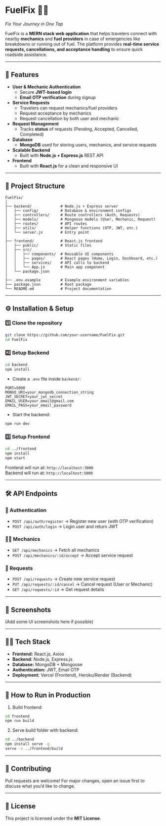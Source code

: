 # FuelFix 🚗⛽
*Fix Your Journey in One Tap*

FuelFix is a **MERN stack web application** that helps travelers connect with nearby **mechanics** and **fuel providers** in case of emergencies like breakdowns or running out of fuel. The platform provides **real-time service requests, cancellations, and acceptance handling** to ensure quick roadside assistance.

---

## 🚀 Features
- **User & Mechanic Authentication**
  - Secure **JWT-based login**
  - **Email OTP verification** during signup
- **Service Requests**
  - Travelers can request mechanics/fuel providers
  - Request acceptance by mechanics
  - Request cancellation by both user and mechanic
- **Request Management**
  - Tracks **status** of requests (Pending, Accepted, Cancelled, Completed)
- **Database**
  - **MongoDB** used for storing users, mechanics, and service requests
- **Scalable Backend**
  - Built with **Node.js + Express.js** REST API
- **Frontend**
  - Built with **React.js** for a clean and responsive UI

---

## 📂 Project Structure
```
FuelFix/
│
├── backend/             # Node.js + Express server
│   ├── config/          # Database & environment configs
│   ├── controllers/     # Route controllers (Auth, Requests)
│   ├── models/          # Mongoose models (User, Mechanic, Request)
│   ├── routes/          # API routes
│   ├── utils/           # Helper functions (OTP, JWT, etc.)
│   └── server.js        # Entry point
│
├── frontend/            # React.js frontend
│   ├── public/          # Static files
│   ├── src/
│   │   ├── components/  # Reusable UI components
│   │   ├── pages/       # React pages (Home, Login, Dashboard, etc.)
│   │   ├── services/    # API calls to backend
│   │   └── App.js       # Main app component
│   └── package.json
│
├── .env.example         # Example environment variables
├── package.json         # Root package
└── README.md            # Project documentation
```

---

## ⚙️ Installation & Setup

### 1️⃣ Clone the repository
```bash
git clone https://github.com/your-username/FuelFix.git
cd FuelFix
```

### 2️⃣ Setup Backend
```bash
cd backend
npm install
```

- Create a `.env` file inside `backend/`:
```env
PORT=5000
MONGO_URI=your_mongodb_connection_string
JWT_SECRET=your_jwt_secret
EMAIL_USER=your_email@gmail.com
EMAIL_PASS=your_email_password
```

- Start the backend:
```bash
npm run dev
```

### 3️⃣ Setup Frontend
```bash
cd ../frontend
npm install
npm start
```

Frontend will run at: `http://localhost:3000`  
Backend will run at: `http://localhost:5000`

---

## 🛠️ API Endpoints

### 🔑 Authentication
- `POST /api/auth/register` → Register new user (with OTP verification)
- `POST /api/auth/login` → Login user and return JWT

### 👨‍🔧 Mechanics
- `GET /api/mechanics` → Fetch all mechanics
- `POST /api/mechanics/:id/accept` → Accept service request

### 📌 Requests
- `POST /api/requests` → Create new service request
- `PUT /api/requests/:id/cancel` → Cancel request (User or Mechanic)
- `GET /api/requests/:id` → Get request details

---

## 📸 Screenshots
(Add some UI screenshots here if possible)

---

## 👨‍💻 Tech Stack
- **Frontend:** React.js, Axios
- **Backend:** Node.js, Express.js
- **Database:** MongoDB + Mongoose
- **Authentication:** JWT, Email OTP
- **Deployment:** Vercel (Frontend), Heroku/Render (Backend)

---

## 🚀 How to Run in Production
1. Build frontend:
```bash
cd frontend
npm run build
```
2. Serve build folder with backend:
```bash
cd ../backend
npm install serve -g
serve -s ../frontend/build
```

---

## 🤝 Contributing
Pull requests are welcome! For major changes, open an issue first to discuss what you’d like to change.

---

## 📜 License
This project is licensed under the **MIT License**.
